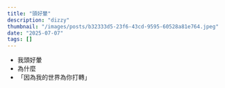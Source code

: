 ```yaml
---
title: "頭好暈"
description: "dizzy"
thumbnail: "/images/posts/b32333d5-23f6-43cd-9595-60528a81e764.jpeg"
date: "2025-07-07"
tags: []
---
```

- 我頭好暈
- 為什麼
- 「因為我的世界為你打轉」
